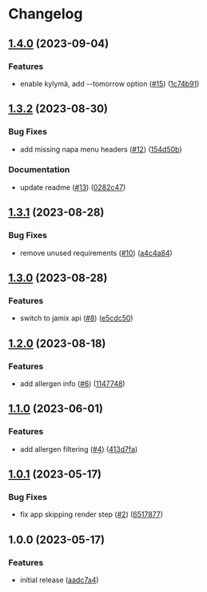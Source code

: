 # Changelog

## [1.4.0](https://github.com/jkerola/jmenu/compare/v1.3.2...v1.4.0) (2023-09-04)


### Features

* enable kylymä, add --tomorrow option ([#15](https://github.com/jkerola/jmenu/issues/15)) ([1c74b91](https://github.com/jkerola/jmenu/commit/1c74b91ff3b0c91c04912f5570a781e5337da1a5))

## [1.3.2](https://github.com/jkerola/jmenu/compare/v1.3.1...v1.3.2) (2023-08-30)


### Bug Fixes

* add missing napa menu headers ([#12](https://github.com/jkerola/jmenu/issues/12)) ([154d50b](https://github.com/jkerola/jmenu/commit/154d50b0ec00331ea2c90c392470b8d6b4f78d2c))


### Documentation

* update readme ([#13](https://github.com/jkerola/jmenu/issues/13)) ([0282c47](https://github.com/jkerola/jmenu/commit/0282c4782e15a7f4b22db8dcd527fd58c83e9ffd))

## [1.3.1](https://github.com/jkerola/jmenu/compare/v1.3.0...v1.3.1) (2023-08-28)


### Bug Fixes

* remove unused requirements ([#10](https://github.com/jkerola/jmenu/issues/10)) ([a4c4a84](https://github.com/jkerola/jmenu/commit/a4c4a84221ab66d3014bd1d7e56792f437bc94de))

## [1.3.0](https://github.com/jkerola/jmenu/compare/v1.2.0...v1.3.0) (2023-08-28)


### Features

* switch to jamix api ([#8](https://github.com/jkerola/jmenu/issues/8)) ([e5cdc50](https://github.com/jkerola/jmenu/commit/e5cdc508e693b8149c6dce642944bc1cf1a385a2))

## [1.2.0](https://github.com/jkerola/jmenu/compare/v1.1.0...v1.2.0) (2023-08-18)


### Features

* add allergen info ([#6](https://github.com/jkerola/jmenu/issues/6)) ([1147748](https://github.com/jkerola/jmenu/commit/11477487ce45a74dfbc2bec0af0b0a3f5092a4e7))

## [1.1.0](https://github.com/jkerola/jmenu/compare/v1.0.1...v1.1.0) (2023-06-01)


### Features

* add allergen filtering ([#4](https://github.com/jkerola/jmenu/issues/4)) ([413d7fa](https://github.com/jkerola/jmenu/commit/413d7fa420514660a9fe2e7c509e69f051d3b6ad))

## [1.0.1](https://github.com/jkerola/jmenu/compare/v1.0.0...v1.0.1) (2023-05-17)


### Bug Fixes

* fix app skipping render step ([#2](https://github.com/jkerola/jmenu/issues/2)) ([6517877](https://github.com/jkerola/jmenu/commit/65178779adacaad01da983068f3c83619587740d))

## 1.0.0 (2023-05-17)


### Features

* initial release ([aadc7a4](https://github.com/jkerola/jmenu/commit/aadc7a45a55cada622974cfc1e47ffd622370c25))
